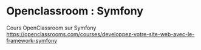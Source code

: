# Openclassroom : Symfony
Cours OpenClassroom sur Symfony
https://openclassrooms.com/courses/developpez-votre-site-web-avec-le-framework-symfony

